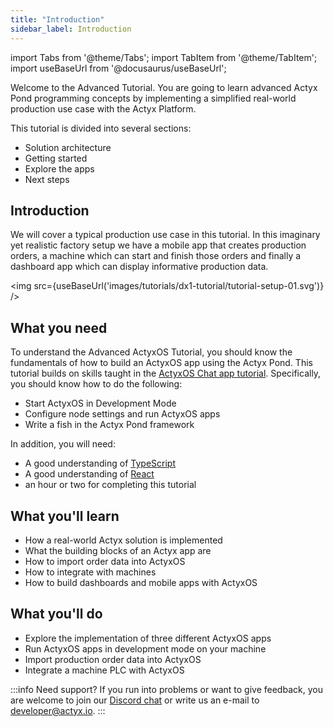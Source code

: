 ```yaml
---
title: "Introduction"
sidebar_label: Introduction
---
```


import Tabs from '@theme/Tabs';
import TabItem from '@theme/TabItem';
import useBaseUrl from '@docusaurus/useBaseUrl';

Welcome to the Advanced Tutorial. You are going to learn advanced Actyx Pond programming concepts by implementing a simplified real-world production use case with the Actyx Platform.

This tutorial is divided into several sections:

- Solution architecture
- Getting started
- Explore the apps
- Next steps

## Introduction

We will cover a typical production use case in this tutorial. In this imaginary yet realistic factory setup we have a mobile app that creates production orders, a machine which can start and finish those orders and finally a dashboard app which can display informative production data.

<img src={useBaseUrl('images/tutorials/dx1-tutorial/tutorial-setup-01.svg')} />

## What you need

To understand the Advanced ActyxOS Tutorial, you should know the fundamentals of how to build an ActyxOS app using the Actyx Pond. This tutorial builds on skills taught in the [ActyxOS Chat app tutorial](/docs/learn-actyx/tutorial). Specifically, you should know how to do the following:

- Start ActyxOS in Development Mode
- Configure node settings and run ActyxOS apps
- Write a fish in the Actyx Pond framework

In addition, you will need:

- A good understanding of [TypeScript](https://www.typescriptlang.org/)
- A good understanding of [React](https://reactjs.org/)
- an hour or two for completing this tutorial

## What you'll learn

- How a real-world Actyx solution is implemented
- What the building blocks of an Actyx app are
- How to import order data into ActyxOS
- How to integrate with machines
- How to build dashboards and mobile apps with ActyxOS

## What you'll do

- Explore the implementation of three different ActyxOS apps
- Run ActyxOS apps in development mode on your machine
- Import production order data into ActyxOS
- Integrate a machine PLC with ActyxOS

:::info Need support?
If you run into problems or want to give feedback, you are welcome to join our [Discord chat](https://discord.gg/262yJhc) or write us an e-mail to developer@actyx.io.
:::
